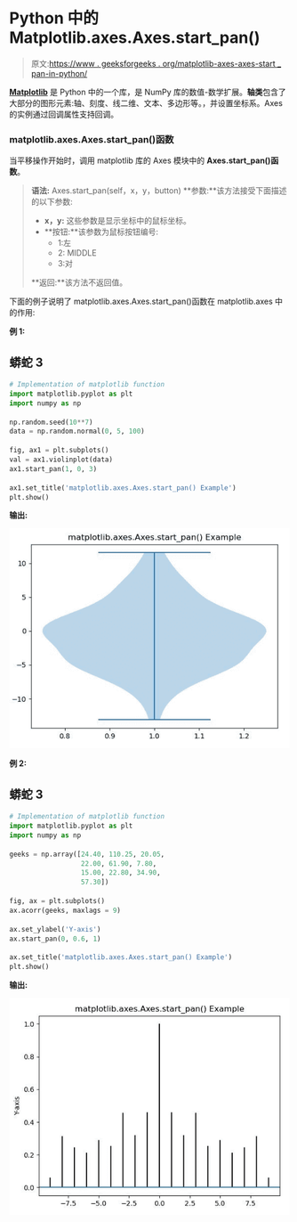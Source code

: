 # Python 中的 Matplotlib.axes.Axes.start_pan()

> 原文:[https://www . geeksforgeeks . org/matplotlib-axes-axes-start _ pan-in-python/](https://www.geeksforgeeks.org/matplotlib-axes-axes-start_pan-in-python/)

[**Matplotlib**](https://www.geeksforgeeks.org/python-introduction-matplotlib/) 是 Python 中的一个库，是 NumPy 库的数值-数学扩展。**轴类**包含了大部分的图形元素:轴、刻度、线二维、文本、多边形等。，并设置坐标系。Axes 的实例通过回调属性支持回调。

### matplotlib.axes.Axes.start_pan()函数

当平移操作开始时，调用 matplotlib 库的 Axes 模块中的 **Axes.start_pan()函数**。

> **语法:** Axes.start_pan(self，x，y，button)
> **参数:**该方法接受下面描述的以下参数:
> 
> *   **x，y:** 这些参数是显示坐标中的鼠标坐标。
> *   **按钮:**该参数为鼠标按钮编号:
>     *   1:左
>     *   2: MIDDLE
>     *   3:对
> 
> **返回:**该方法不返回值。

下面的例子说明了 matplotlib.axes.Axes.start_pan()函数在 matplotlib.axes 中的作用:

**例 1:**

## 蟒蛇 3

```py
# Implementation of matplotlib function
import matplotlib.pyplot as plt
import numpy as np

np.random.seed(10**7)
data = np.random.normal(0, 5, 100)

fig, ax1 = plt.subplots()
val = ax1.violinplot(data)
ax1.start_pan(1, 0, 3)

ax1.set_title('matplotlib.axes.Axes.start_pan() Example')
plt.show()
```

**输出:**

![](img/cccf843babb7fc1b0fb633ed09b577c2.png)

**例 2:**

## 蟒蛇 3

```py
# Implementation of matplotlib function
import matplotlib.pyplot as plt
import numpy as np

geeks = np.array([24.40, 110.25, 20.05,
                  22.00, 61.90, 7.80,
                  15.00, 22.80, 34.90,
                  57.30])

fig, ax = plt.subplots()
ax.acorr(geeks, maxlags = 9)

ax.set_ylabel('Y-axis')
ax.start_pan(0, 0.6, 1)

ax.set_title('matplotlib.axes.Axes.start_pan() Example')
plt.show()
```

**输出:**

![](img/1480e994befc8aa6ed55cf5c490edad1.png)